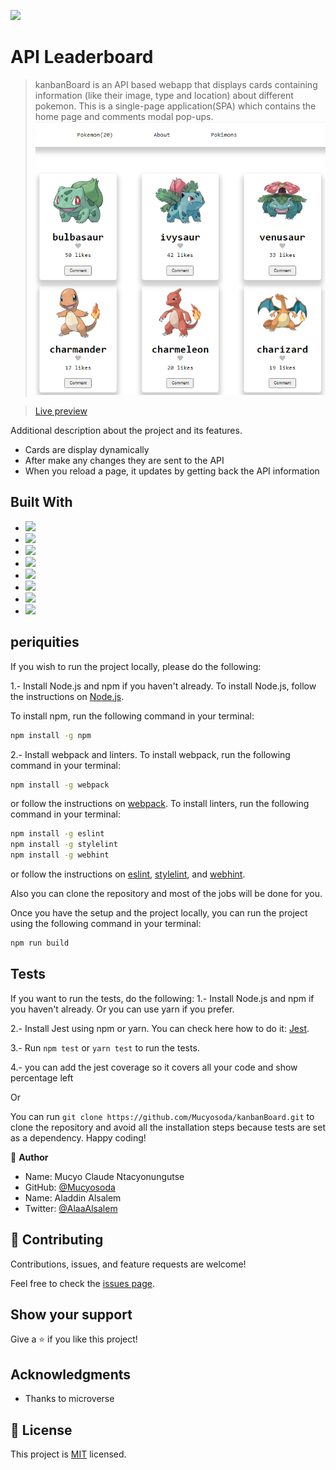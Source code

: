 ![](https://img.shields.io/badge/Microverse-blueviolet)

# API Leaderboard

> kanbanBoard is an API based webapp that displays cards containing information (like their image, type and location) about different pokemon. This is a single-page application(SPA) which contains the home page and comments modal pop-ups.
> ![screenshot](./appscreenshoot.PNG)

> [Live preview](https://mucyosoda.github.io/kanbanBoard/dist/)

Additional description about the project and its features.

- Cards are display dynamically
- After make any changes they are sent to the API
- When you reload a page, it updates by getting back the API information

## Built With

- ![](https://img.shields.io/badge/Github-blueviolet)
- ![](https://img.shields.io/badge/Javascript-blue)
- ![](https://img.shields.io/badge/HTML-purple)
- ![](https://img.shields.io/badge/CSS-blue)
- ![](https://img.shields.io/badge/WEBPACK-violet)
- ![](https://img.shields.io/badge/Barbel-violet)
- ![](https://img.shields.io/badge/API-violet)
- ![](https://img.shields.io/badge/JSON-violet)

## periquities

If you wish to run the project locally, please do the following:

1.- Install Node.js and npm if you haven't already.
To install Node.js, follow the instructions on [Node.js](https://nodejs.org/en/).

To install npm, run the following command in your terminal:

```bash
npm install -g npm
```

2.- Install webpack and linters.
To install webpack, run the following command in your terminal:

```bash
npm install -g webpack
```

or follow the instructions on [webpack](https://webpack.js.org/).
To install linters, run the following command in your terminal:

```bash
npm install -g eslint
npm install -g stylelint
npm install -g webhint
```

or follow the instructions on [eslint](https://eslint.org/), [stylelint](https://stylelint.io/), and [webhint](https://webhint.io/).

Also you can clone the repository and most of the jobs will be done for you.

Once you have the setup and the project locally, you can run the project using the following command in your terminal:

```bash
npm run build
```

## Tests

If you want to run the tests, do the following:
1.- Install Node.js and npm if you haven't already. Or you can use yarn if you prefer.

2.- Install Jest using npm or yarn. You can check here how to do it: [Jest](https://jestjs.io/es-ES/docs/getting-started).

3.- Run `npm test` or `yarn test` to run the tests.

4.- you can add the jest coverage so it covers all your code and show percentage left

Or

You can run `git clone https://github.com/Mucyosoda/kanbanBoard.git` to clone the repository and avoid all the installation steps because tests are set as a dependency.
Happy coding!

👤 **Author**

- Name: Mucyo Claude Ntacyonungutse
- GitHub: [@Mucyosoda](https://github.com/Mucyosoda)
- Name: Aladdin Alsalem
- Twitter: [@AlaaAlsalem](https://github.com/AlaaAlsalem)

## 🤝 Contributing

Contributions, issues, and feature requests are welcome!

Feel free to check the [issues page](../../issues/).

## Show your support

Give a ⭐️ if you like this project!

## Acknowledgments

- Thanks to microverse

## 📝 License

This project is [MIT](./LICENSE.md) licensed.

